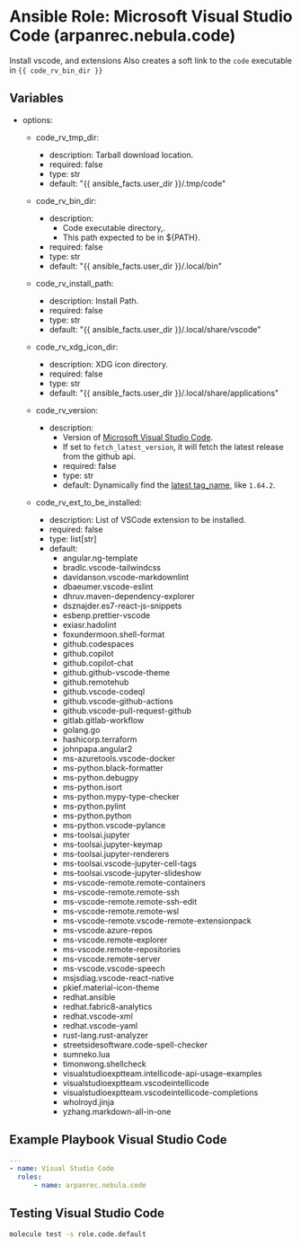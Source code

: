 # Ansible Role: Microsoft Visual Studio Code (arpanrec.nebula.code)

Install vscode, and extensions Also creates a soft link to the `code` executable in `{{ code_rv_bin_dir }}`

## Variables

- options:
  - code_rv_tmp_dir:
    - description: Tarball download location.
    - required: false
    - type: str
    - default: "{{ ansible_facts.user_dir }}/.tmp/code"

  - code_rv_bin_dir:
    - description:
      - Code executable directory,.
      - This path expected to be in ${PATH}.
    - required: false
    - type: str
    - default: "{{ ansible_facts.user_dir }}/.local/bin"

  - code_rv_install_path:
    - description: Install Path.
    - required: false
    - type: str
    - default: "{{ ansible_facts.user_dir }}/.local/share/vscode"

  - code_rv_xdg_icon_dir:
    - description: XDG icon directory.
    - required: false
    - type: str
    - default: "{{ ansible_facts.user_dir }}/.local/share/applications"
  
  - code_rv_version:
    - description:
      - Version of [Microsoft Visual Studio Code](https://code.visualstudio.com/updates).
      - If set to `fetch_latest_version`, it will fetch the latest release from the github api.
      - required: false
      - type: str
      - default: Dynamically find the [latest tag_name](https://update.code.visualstudio.com/api/releases/stable), like `1.64.2`.
  
  - code_rv_ext_to_be_installed:
    - description: List of VSCode extension to be installed.
    - required: false
    - type: list[str]
    - default:
      - angular.ng-template
      - bradlc.vscode-tailwindcss
      - davidanson.vscode-markdownlint
      - dbaeumer.vscode-eslint
      - dhruv.maven-dependency-explorer
      - dsznajder.es7-react-js-snippets
      - esbenp.prettier-vscode
      - exiasr.hadolint
      - foxundermoon.shell-format
      - github.codespaces
      - github.copilot
      - github.copilot-chat
      - github.github-vscode-theme
      - github.remotehub
      - github.vscode-codeql
      - github.vscode-github-actions
      - github.vscode-pull-request-github
      - gitlab.gitlab-workflow
      - golang.go
      - hashicorp.terraform
      - johnpapa.angular2
      - ms-azuretools.vscode-docker
      - ms-python.black-formatter
      - ms-python.debugpy
      - ms-python.isort
      - ms-python.mypy-type-checker
      - ms-python.pylint
      - ms-python.python
      - ms-python.vscode-pylance
      - ms-toolsai.jupyter
      - ms-toolsai.jupyter-keymap
      - ms-toolsai.jupyter-renderers
      - ms-toolsai.vscode-jupyter-cell-tags
      - ms-toolsai.vscode-jupyter-slideshow
      - ms-vscode-remote.remote-containers
      - ms-vscode-remote.remote-ssh
      - ms-vscode-remote.remote-ssh-edit
      - ms-vscode-remote.remote-wsl
      - ms-vscode-remote.vscode-remote-extensionpack
      - ms-vscode.azure-repos
      - ms-vscode.remote-explorer
      - ms-vscode.remote-repositories
      - ms-vscode.remote-server
      - ms-vscode.vscode-speech
      - msjsdiag.vscode-react-native
      - pkief.material-icon-theme
      - redhat.ansible
      - redhat.fabric8-analytics
      - redhat.vscode-xml
      - redhat.vscode-yaml
      - rust-lang.rust-analyzer
      - streetsidesoftware.code-spell-checker
      - sumneko.lua
      - timonwong.shellcheck
      - visualstudioexptteam.intellicode-api-usage-examples
      - visualstudioexptteam.vscodeintellicode
      - visualstudioexptteam.vscodeintellicode-completions
      - wholroyd.jinja
      - yzhang.markdown-all-in-one

## Example Playbook Visual Studio Code

```yaml
---
- name: Visual Studio Code
  roles:
      - name: arpanrec.nebula.code
```

## Testing Visual Studio Code

```bash
molecule test -s role.code.default
```
